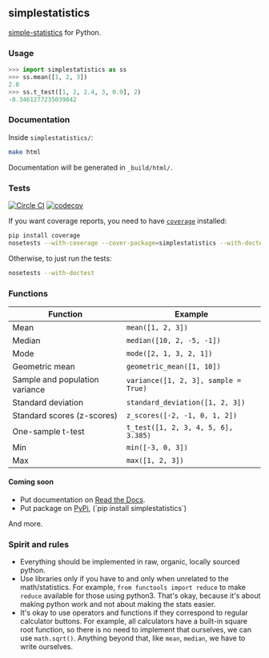## simplestatistics

[simple-statistics](https://github.com/tmcw/simple-statistics)
for Python.

### Usage

```python
>>> import simplestatistics as ss
>>> ss.mean([1, 2, 3])
2.0
>>> ss.t_test([1, 2, 2.4, 3, 0.9], 2)
-0.3461277235039042
```

### Documentation

Inside `simplestatistics/`:

```bash
make html
```

Documentation will be generated in `_build/html/`.

### Tests

[![Circle CI](https://circleci.com/gh/sheriferson/simplestatistics.svg?style=svg)](https://circleci.com/gh/sheriferson/simplestatistics)
[![codecov](https://codecov.io/gh/sheriferson/simplestatistics/branch/master/graph/badge.svg)](https://codecov.io/gh/sheriferson/simplestatistics)

If you want coverage reports, you need to have [`coverage`](https://pypi.python.org/pypi/coverage) installed:

```bash
pip install coverage
nosetests --with-coverage --cover-package=simplestatistics --with-doctest
```

Otherwise, to just run the tests:

```bash
nosetests --with-doctest
```

### Functions

| Function                       | Example                              |
|--------------------------------|--------------------------------------|
| Mean                           | `mean([1, 2, 3])`                    |
| Median                         | `median([10, 2, -5, -1])`            |
| Mode                           | `mode([2, 1, 3, 2, 1])`              |
| Geometric mean                 | `geometric_mean([1, 10])`            |
| Sample and population variance | `variance([1, 2, 3], sample = True)` |
| Standard deviation             | `standard_deviation([1, 2, 3])`      |
| Standard scores (z-scores)     | `z_scores([-2, -1, 0, 1, 2])`        |
| One-sample t-test              | `t_test([1, 2, 3, 4, 5, 6], 3.385)`  |
| Min                            | `min([-3, 0, 3])`                    |
| Max                            | `max([1, 2, 3])`                     |

#### Coming soon

- Put documentation on [Read the Docs](https://readthedocs.org/).
- Put package on [PyPi](`https://pypi.python.org/pypi), (`pip install simplestatistics`)

And more.

### Spirit and rules

- Everything should be implemented in raw, organic, locally sourced python.
- Use libraries only if you have to and only when unrelated to the math/statistics. For example, `from functools import reduce` to make `reduce` available for those using python3. That's okay, because it's about making python work and not about making the stats easier.
- It's okay to use operators and functions if they correspond to regular calculator buttons. For example, all calculators have a built-in square root function, so there is no need to implement that ourselves, we can use `math.sqrt()`.
Anything beyond that, like `mean`, `median`, we have to write ourselves.
